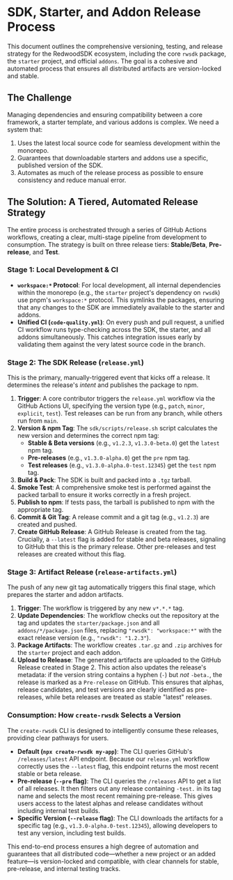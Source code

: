 # SDK, Starter, and Addon Release Process

This document outlines the comprehensive versioning, testing, and release strategy for the RedwoodSDK ecosystem, including the core `rwsdk` package, the `starter` project, and official `addons`. The goal is a cohesive and automated process that ensures all distributed artifacts are version-locked and stable.

## The Challenge

Managing dependencies and ensuring compatibility between a core framework, a starter template, and various addons is complex. We need a system that:
1.  Uses the latest local source code for seamless development within the monorepo.
2.  Guarantees that downloadable starters and addons use a specific, published version of the SDK.
3.  Automates as much of the release process as possible to ensure consistency and reduce manual error.

## The Solution: A Tiered, Automated Release Strategy

The entire process is orchestrated through a series of GitHub Actions workflows, creating a clear, multi-stage pipeline from development to consumption. The strategy is built on three release tiers: **Stable/Beta**, **Pre-release**, and **Test**.

### Stage 1: Local Development & CI

-   **`workspace:*` Protocol**: For local development, all internal dependencies within the monorepo (e.g., the `starter` project's dependency on `rwsdk`) use pnpm's `workspace:*` protocol. This symlinks the packages, ensuring that any changes to the SDK are immediately available to the starter and addons.
-   **Unified CI (`code-quality.yml`)**: On every push and pull request, a unified CI workflow runs type-checking across the SDK, the starter, and all addons simultaneously. This catches integration issues early by validating them against the very latest source code in the branch.

### Stage 2: The SDK Release (`release.yml`)

This is the primary, manually-triggered event that kicks off a release. It determines the release's *intent* and publishes the package to npm.

1.  **Trigger**: A core contributor triggers the `release.yml` workflow via the GitHub Actions UI, specifying the version type (e.g., `patch`, `minor`, `explicit`, `test`). Test releases can be run from any branch, while others run from `main`.
2.  **Version & npm Tag**: The `sdk/scripts/release.sh` script calculates the new version and determines the correct npm tag:
    -   **Stable & Beta versions** (e.g., `v1.2.3`, `v1.3.0-beta.0`) get the `latest` npm tag.
    -   **Pre-releases** (e.g., `v1.3.0-alpha.0`) get the `pre` npm tag.
    -   **Test releases** (e.g., `v1.3.0-alpha.0-test.12345`) get the `test` npm tag.
3.  **Build & Pack**: The SDK is built and packed into a `.tgz` tarball.
4.  **Smoke Test**: A comprehensive smoke test is performed against the packed tarball to ensure it works correctly in a fresh project.
5.  **Publish to npm**: If tests pass, the tarball is published to npm with the appropriate tag.
6.  **Commit & Git Tag**: A release commit and a git tag (e.g., `v1.2.3`) are created and pushed.
7.  **Create GitHub Release**: A GitHub Release is created from the tag. Crucially, a `--latest` flag is added for stable and beta releases, signaling to GitHub that this is the primary release. Other pre-releases and test releases are created without this flag.

### Stage 3: Artifact Release (`release-artifacts.yml`)

The push of any new git tag automatically triggers this final stage, which prepares the starter and addon artifacts.

1.  **Trigger**: The workflow is triggered by any new `v*.*.*` tag.
2.  **Update Dependencies**: The workflow checks out the repository at the tag and updates the `starter/package.json` and all `addons/*/package.json` files, replacing `"rwsdk": "workspace:*"` with the exact release version (e.g., `"rwsdk": "1.2.3"`).
3.  **Package Artifacts**: The workflow creates `.tar.gz` and `.zip` archives for the `starter` project and each addon.
4.  **Upload to Release**: The generated artifacts are uploaded to the GitHub Release created in Stage 2. This action also updates the release's metadata: if the version string contains a hyphen (`-`) but *not* `-beta.`, the release is marked as a `Pre-release` on GitHub. This ensures that alphas, release candidates, and test versions are clearly identified as pre-releases, while beta releases are treated as stable "latest" releases.

### Consumption: How `create-rwsdk` Selects a Version

The `create-rwsdk` CLI is designed to intelligently consume these releases, providing clear pathways for users.

-   **Default (`npx create-rwsdk my-app`)**: The CLI queries GitHub's `/releases/latest` API endpoint. Because our `release.yml` workflow correctly uses the `--latest` flag, this endpoint returns the most recent stable or beta release.
-   **Pre-release (`--pre` flag)**: The CLI queries the `/releases` API to get a list of all releases. It then filters out any release containing `-test.` in its tag name and selects the most recent remaining pre-release. This gives users access to the latest alphas and release candidates without including internal test builds.
-   **Specific Version (`--release` flag)**: The CLI downloads the artifacts for a specific tag (e.g., `v1.3.0-alpha.0-test.12345`), allowing developers to test any version, including test builds.

This end-to-end process ensures a high degree of automation and guarantees that all distributed code—whether a new project or an added feature—is version-locked and compatible, with clear channels for stable, pre-release, and internal testing tracks.

